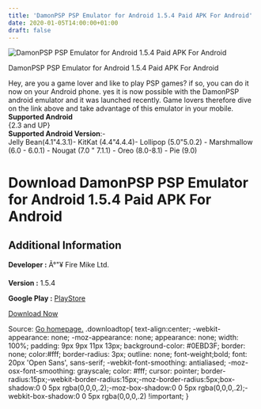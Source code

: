 ```yaml
---
title: 'DamonPSP PSP Emulator for Android 1.5.4 Paid APK For Android'
date: 2020-01-05T14:00:00+01:00
draft: false
---
```


![DamonPSP PSP Emulator for Android 1.5.4 Paid APK For Android](https://i0.wp.com/apkhome.net/wp-content/uploads/2020/01/DamonPSP-PSP-Emulator-for-Android-1.5.4-Paid.png "DamonPSP PSP Emulator for Android 1.5.4 Paid APK For Android")

  

DamonPSP PSP Emulator for Android 1.5.4 Paid APK For Android

Hey, are you a game lover and like to play PSP games? if so, you can do it now on your Android phone. yes it is now possible with the DamonPSP android emulator and it was launched recently. Game lovers therefore dive on the link above and take advantage of this emulator in your mobile.  
**Supported Android**  
{2.3 and UP}  
**Supported Android Version**:-  
Jelly Bean(4.1"4.3.1)- KitKat (4.4"4.4.4)- Lollipop (5.0"5.0.2) - Marshmallow (6.0 - 6.0.1) - Nougat (7.0 " 7.1.1) - Oreo (8.0-8.1) - Pie (9.0)

Download DamonPSP PSP Emulator for Android 1.5.4 Paid APK For Android
=====================================================================

Additional Information
----------------------

**Developer :** Ã°"¥ Fire Mike Ltd.

**Version :** 1.5.4

**Google Play :** [PlayStore](https://play.google.com/store/apps/details?id=org.ppsspp.ppssppgole&hl=en)

  

[Download Now](https://store4app.co/post/damonpsp-psp-emulator-for-android-1-5-4-paid-apk-for-android_1578211728)

  
Source: [Go homepage.](https://store4app.co/post/damonpsp-psp-emulator-for-android-1-5-4-paid-apk-for-android_1578211728) .downloadtop{ text-align:center; -webkit-appearance: none; -moz-appearance: none; appearance: none; width: 100%; padding: 9px 9px 11px 13px; background-color: #0EBD3F; border: none; color:#fff; border-radius: 3px; outline: none; font-weight;bold; font: 20px 'Open Sans', sans-serif; -webkit-font-smoothing: antialiased; -moz-osx-font-smoothing: grayscale; color: #fff; cursor: pointer; border-radius:15px;-webkit-border-radius:15px;-moz-border-radius:5px;box-shadow:0 0 5px rgba(0,0,0,.2);-moz-box-shadow:0 0 5px rgba(0,0,0,.2);-webkit-box-shadow:0 0 5px rgba(0,0,0,.2) !important; }